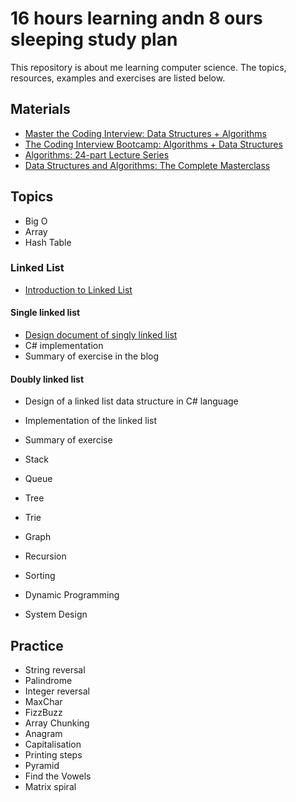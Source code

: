 # 16 hours learning andn 8 ours sleeping study plan

This repository is about me learning computer science. The topics, resources, examples and exercises are listed below.

## Materials

- [Master the Coding Interview: Data Structures + Algorithms](https://udemy.com/course/master-the-coding-interview-data-structures-algorithms/learn/lecture/12409072#overview)
- [The Coding Interview Bootcamp: Algorithms + Data Structures](https://udemy.com/course/coding-interview-bootcamp-algorithms-and-data-structure/)
- [Algorithms: 24-part Lecture Series](https://learning.oreilly.com/api/v1/continue/9780134384528/)
- [Data Structures and Algorithms: The Complete Masterclass](https://learning.oreilly.com/api/v1/continue/9781801078504/)

## Topics

- Big O
- Array
- Hash Table

### Linked List
- [Introduction to Linked List](./data_structures/linked_list/linked_list.md)

#### Single linked list

- [Design document of singly linked list](./data_structures/linked_list/singly_linked_list/singly_linked_list.md)
- C\# implementation
- Summary of exercise in the blog

#### Doubly linked list

- Design of a linked list data structure in C\# language
- Implementation of the linked list
- Summary of exercise

- Stack
- Queue
- Tree
- Trie
- Graph
- Recursion
- Sorting
- Dynamic Programming
- System Design

## Practice

- String reversal
- Palindrome
- Integer reversal
- MaxChar
- FizzBuzz
- Array Chunking
- Anagram
- Capitalisation
- Printing steps
- Pyramid
- Find the Vowels
- Matrix spiral

